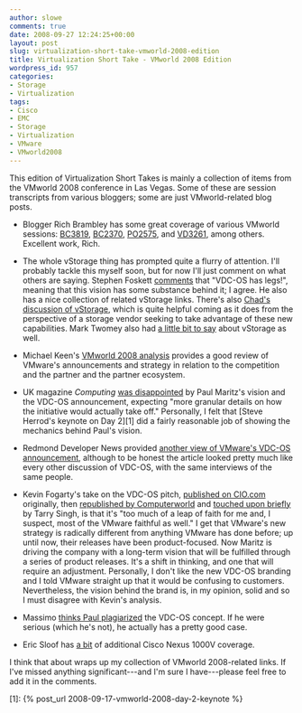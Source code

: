 ```yaml
---
author: slowe
comments: true
date: 2008-09-27 12:24:25+00:00
layout: post
slug: virtualization-short-take-vmworld-2008-edition
title: Virtualization Short Take - VMworld 2008 Edition
wordpress_id: 957
categories:
- Storage
- Virtualization
tags:
- Cisco
- EMC
- Storage
- Virtualization
- VMware
- VMworld2008
---
```


This edition of Virtualization Short Takes is mainly a collection of items from the VMworld 2008 conference in Las Vegas. Some of these are session transcripts from various bloggers; some are just VMworld-related blog posts.

* Blogger Rich Brambley has some great coverage of various VMworld sessions: [BC3819](http://vmetc.com/2008/09/16/re-architecting-data-protection-processes-with-data-deduplication-and-virtualization-technologies-bc3819/), [BC2370](http://vmetc.com/2008/09/19/enterprise-class-high-availability-and-disaster-recovery-and-management-for-vmware-esx-environments-bc2370/), [PO2575](http://vmetc.com/2008/09/19/deploying-vmware-in-a-linux-shop-po2575/), and [VD3261](http://vmetc.com/2008/09/20/vdi-versus-terminal-services-vd3261/), among others. Excellent work, Rich.

* The whole vStorage thing has prompted quite a flurry of attention. I'll probably tackle this myself soon, but for now I'll just comment on what others are saying. Stephen Foskett [comments](http://blog.fosketts.net/2008/09/19/what-vmware-vdc-os-vstorage/) that "VDC-OS has legs!", meaning that this vision has some substance behind it; I agree. He also has a nice collection of related vStorage links. There's also [Chad's discussion of vStorage](http://virtualgeek.typepad.com/virtual_geek/2008/09/so-what-does-vs.html), which is quite helpful coming as it does from the perspective of a storage vendor seeking to take advantage of these new capabilities. Mark Twomey also had [a little bit to say](http://storagezilla.typepad.com/storagezilla/2008/09/powerpath-for-vmware-and-a-few-random-thoughts.html) about vStorage as well.

* Michael Keen's [VMworld 2008 analysis](http://www.brianmadden.com/blog/MichaelKeen/VMWorld-2008-My-analysis-and-review) provides a good review of VMware's announcements and strategy in relation to the competition and the partner and the partner ecosystem.

* UK magazine _Computing_ [was disappointed](http://newsdesk.computing.co.uk/2008/09/virtually-disap.html) by Paul Maritz's vision and the VDC-OS announcement, expecting "more granular details on how the initiative would actually take off." Personally, I felt that [Steve Herrod's keynote on Day 2][1] did a fairly reasonable job of showing the mechanics behind Paul's vision.

* Redmond Developer News provided [another view of VMware's VDC-OS announcement](http://reddevnews.com/news/article.aspx?editorialsid=10197), although to be honest the article looked pretty much like every other discussion of VDC-OS, with the same interviews of the same people.

* Kevin Fogarty's take on the VDC-OS pitch, [published on CIO.com](http://cio.com/article/449670/VMware_Chief_Fails_Credibility_Test_in_Virtual_Data_Center_OS_Pitch) originally, then [republished by Computerworld](http://www.computerworld.com/action/article.do?command=viewArticleBasic&taxonomyName=Operating+Systems&articleId=9115043&taxonomyId=89&pageNumber=1) and [touched upon briefly](http://tarrysingh.blogspot.com/2008/09/vmwares-virtual-data-center-os-pitch.html) by Tarry Singh, is that it's "too much of a leap of faith for me and, I suspect, most of the VMware faithful as well." I get that VMware's new strategy is radically different from anything VMware has done before; up until now, their releases have been product-focused. Now Maritz is driving the company with a long-term vision that will be fulfilled through a series of product releases. It's a shift in thinking, and one that will require an adjustment. Personally, I don't like the new VDC-OS branding and I told VMware straight up that it would be confusing to customers. Nevertheless, the vision behind the brand is, in my opinion, solid and so I must disagree with Kevin's analysis.

* Massimo [thinks Paul plagiarized](http://it20.info/blogs/main/archive/2008/09/21/143.aspx) the VDC-OS concept. If he were serious (which he's not), he actually has a pretty good case.

* Eric Sloof has [a bit](http://www.ntpro.nl/blog/archives/666-Cisco-Nexus-1000V-Virtual-Switch.html) of additional Cisco Nexus 1000V coverage.

I think that about wraps up my collection of VMworld 2008-related links. If I've missed anything significant---and I'm sure I have---please feel free to add it in the comments.

[1]: {% post_url 2008-09-17-vmworld-2008-day-2-keynote %}
